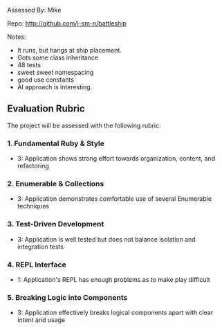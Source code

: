 Assessed By: Mike

Repo: http://github.com/j-sm-n/battleship

Notes:
* It runs, but hangs at ship placement.
* Gots some class inheritance
* 48 tests
* sweet sweet namespacing
* good use constants
* AI approach is interesting. 

## Evaluation Rubric

The project will be assessed with the following rubric:

### 1. Fundamental Ruby & Style

* 3:  Application shows strong effort towards organization, content, and refactoring

### 2. Enumerable & Collections

* 3: Application demonstrates comfortable use of several Enumerable techniques

### 3. Test-Driven Development

* 3: Application is well tested but does not balance isolation and integration tests

### 4. REPL Interface

* 1: Application's REPL has enough problems as to make play difficult

### 5. Breaking Logic into Components

* 3: Application effectively breaks logical components apart with clear intent and usage
